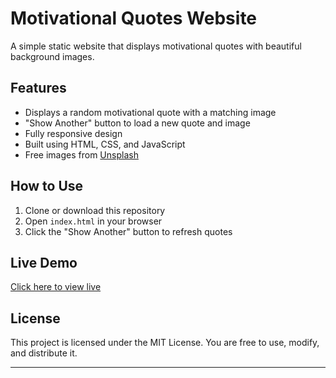 # Motivational Quotes Website

A simple static website that displays motivational quotes with beautiful background images.

## Features

- Displays a random motivational quote with a matching image
- "Show Another" button to load a new quote and image
- Fully responsive design
- Built using HTML, CSS, and JavaScript
- Free images from [Unsplash](https://unsplash.com)

## How to Use

1. Clone or download this repository
2. Open `index.html` in your browser
3. Click the "Show Another" button to refresh quotes

## Live Demo

[Click here to view live](https://your-username.github.io/motivational-quotes-site)

## License

This project is licensed under the MIT License. You are free to use, modify, and distribute it.

---
